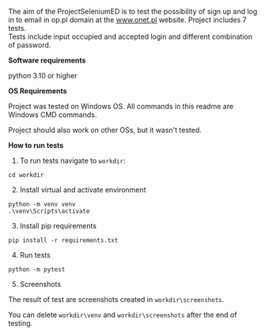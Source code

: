 The aim of the ProjectSeleniumED is to test the possibility of sign up and log in to email in op.pl domain at the www.onet.pl website.
Project includes 7 tests.\
Tests include input occupied and accepted login and different combination of password.

**Software requirements**

python 3.10 or higher

**OS Requirements**

Project was tested on Windows OS. All commands in this readme are Windows CMD commands.

Project should also work on other OSs, but it wasn't tested.

**How to run tests**
1. To run tests navigate to `workdir`:
```commandline
cd workdir
```

2. Install virtual and activate environment

```commandline
python -m venv venv
.\venv\Scripts\activate
```

3. Install pip requirements
```commandline
pip install -r requirements.txt
```

4. Run tests
```commandline
python -m pytest
```

5. Screenshots

The result of test are screenshots created in `workdir\screenshots`.

You can delete `workdir\venv` and `workdir\screenshots` after the end of testing.


